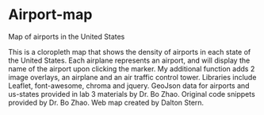 # Airport-map
Map of airports in the United States

This is a cloropleth map that shows the density of airports in each state of the United States. 
Each airplane represents an airport, and will display the name of the airport upon clicking the marker.
My additional function adds 2 image overlays, an airplane and an air traffic control tower. 
Libraries include Leaflet, font-awesome, chroma and jquery.
GeoJson data for airports and us-states provided in lab 3 materials by Dr. Bo Zhao. 
Original code snippets provided by Dr. Bo Zhao.
Web map created by Dalton Stern.
